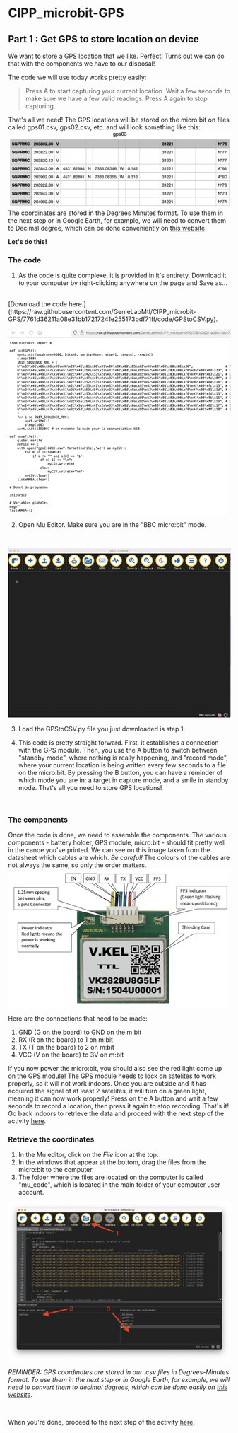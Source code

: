 # CIPP_microbit-GPS

## Part 1 : Get GPS to store location on device

We want to store a GPS location that we like. Perfect! Turns out we can do that with the components we have to our disposal!

The code we will use today works pretty easily:

> Press A to start capturing your current location.
> Wait a few seconds to make sure we have a few valid readings.
> Press A again to stop capturing.

That's all we need! The GPS locations will be stored on the micro:bit on files called gps01.csv, gps02.csv, etc. and will look something like this:
![GPS locations stored on csv file](https://raw.githubusercontent.com/GenieLabMtl/CIPP_microbit-GPS/main/static/images/GPSCapture_small.png)
The coordinates are stored in the Degrees Minutes format. To use them in the next step or in Google Earth, for example, we will need to convert them to Decimal degree, which can be done conveniently on [this website](https://coordinates-converter.com/en/).

**Let's do this!**

### The code

1. As the code is quite complexe, it is provided in it's entirety. Download it to your computer by right-clicking anywhere on the page and Save as...
<br>
[Download the code here.](https://raw.githubusercontent.com/GenieLabMtl/CIPP_microbit-GPS/7761d36211a08e31bb17217241e255173bdf71ff/code/GPStoCSV.py). 
<br>

![](https://raw.githubusercontent.com/GenieLabMtl/CIPP_microbit-GPS/main/static/images/saveFileonGit.gif)

2. Open Mu Editor. Make sure you are in the "BBC micro:bit" mode.
<br>

![](https://raw.githubusercontent.com/GenieLabMtl/CIPP_microbit-GPS/main/static/images/MuE_Mode_v2.gif)

3. Load the GPStoCSV.py file you just downloaded is step 1.

4. This code is pretty straight forward.  First, it establishes a connection with the GPS module.  Then, you use the A button to switch between "standby mode", where nothing is really happening, and "record mode", where your current location is being written every few seconds to a file on the micro:bit.  By pressing the B button, you can have a reminder of which mode you are in: a target in capture mode, and a smile in standby mode.  That's all you need to store GPS locations!

<br>

### The components

Once the code is done, we need to assemble the components. The various components - battery holder, GPS module, micro:bit - should fit pretty well in the canoe you've printed.  We can see on this image taken from the datasheet which cables are which.  *Be careful!* The colours of the cables are not always the same, so only the order matters.
![GPS cables order image](https://raw.githubusercontent.com/GenieLabMtl/CIPP_microbit-GPS/main/static/images/GPS_Connectors.png)


Here are the connections that need to be made:

1. GND (G on the board) to GND on the m:bit
2. RX (R on the board) to 1 on m:bit
3. TX (T on the board) to 2 on m:bit
4. VCC (V on the board) to 3V on m:bit

If you now power the micro:bit, you should also see the red light come up on the GPS module!  The GPS module needs to lock on satelites to work properly, so it will not work indoors.  Once you are outside and it has acquired the signal of at least 2 satelites, it will turn on a green light, meaning it can now work properly! Press on the A button and wait a few seconds to record a location, then press it again to stop recording.  That's it!  Go back indoors to retrieve the data and proceed with the next step of the activity [here](https://github.com/GenieLabMtl/CIPP_microbit-GPS/tree/main/EN/2).


### Retrieve the coordinates

1. In the Mu editor, click on the *File* icon at the top.
2. In the windows that appear at the bottom, drag the files from the micro:bit to the computer.
3. The folder where the files are located on the computer is called "mu_code", which is located in the main folder of your computer user account.

![GPS Cables Order Image](https://raw.githubusercontent.com/GenieLabMtl/CIPP_microbit-GPS/main/static/images/Mu_File_transfer.png)

*REMINDER: GPS coordinates are stored in our .csv files in Degrees-Minutes format. To use them in the next step or in Google Earth, for example, we will need to convert them to decimal degrees, which can be done easily on [this website](https://coordinates-converter.com/en/).*

<br>

When you're done, proceed to the next step of the activity [here](https://github.com/GenieLabMtl/CIPP_microbit-GPS/tree/main/FR/2).